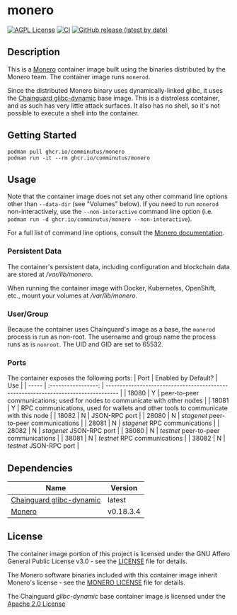 # monero
[![AGPL License](https://img.shields.io/badge/license-AGPL-blue.svg)](https://www.gnu.org/licenses/agpl-3.0.html)
[![CI](https://github.com/comminutus/monero/actions/workflows/ci.yaml/badge.svg)](https://github.com/comminutus/monero/actions/workflows/ci.yaml)
[![GitHub release (latest by date)](https://img.shields.io/github/v/release/comminutus/monero)](https://github.com/comminutus/monero/releases/latest)


## Description
This is a [Monero](https://www.getmonero.org/) container image built using the binaries distributed by the Monero team.  The container image runs `monerod`.

Since the distributed Monero binary uses dynamically-linked glibc, it uses the [Chainguard glibc-dynamic](https://images.chainguard.dev/directory/image/glibc-dynamic/versions) base image.  This is a distroless container, and as such has very little attack surfaces.  It also has no shell, so it's not possible to execute a shell into the container.

## Getting Started
```
podman pull ghcr.io/comminutus/monero
podman run -it --rm ghcr.io/comminutus/monero
```

## Usage
Note that the container image does not set any other command line options other than `--data-dir` (see "Volumes" below).  If you need to run `monerod` non-interactively, use the `--non-interactive` command line option (i.e. `podman run -d ghcr.io/comminutus/monero --non-interactive`).

For a full list of command line options, consult the [Monero documentation](https://www.getmonero.org/).

### Persistent Data
The container's persistent data, including configuration and blockchain data are stored at _/var/lib/monero_.

When running the container image with Docker, Kubernetes, OpenShift, etc., mount your volumes at
_/var/lib/monero_.

### User/Group
Because the container uses Chainguard's image as a base, the `monerod` process is run as non-root. The username and group name the process runs as is `nonroot`.  The UID and GID are set to 65532.

### Ports
The container exposes the following ports:
| Port  | Enabled by Default? | Use                                                                                |
| ----- | :-----------------: | ---------------------------------------------------------------------------------- |
| 18080 | Y                   | peer-to-peer communications; used for nodes to communicate with other nodes        |
| 18081 | Y                   | RPC communications, used for wallets and other tools to communicate with this node |
| 18082 | N                   | JSON-RPC port                                                                      |
| 28080 | N                   | _stagenet_ peer-to-peer communications                                             |
| 28081 | N                   | _stagenet_ RPC communications                                                      |
| 28082 | N                   | _stagenet_ JSON-RPC port                                                           |
| 38080 | N                   | _testnet_ peer-to-peer communications                                              |
| 38081 | N                   | _testnet_ RPC communications                                                       |
| 38082 | N                   | _testnet_ JSON-RPC port                                                            |

## Dependencies
| Name                                         | Version   |
| -------------------------------------------- | --------- |
| [Chainguard glibc-dynamic](https://images.chainguard.dev/directory/image/glibc-dynamic/versions) | latest |
| [Monero](https://www.getmonero.org/)         | v0.18.3.4 |

## License
The container image portion of this project is licensed under the GNU Affero General Public License v3.0 - see the
[LICENSE](LICENSE) file for details.

The Monero software binaries included with this container image inherit Monero's license - see the 
[MONERO LICENSE](MONERO_LICENSE) file for details.

The Chainguard _glibc-dynamic_ base container image is licensed under the [Apache 2.0 License](https://github.com/chainguard-images/images/blob/main/LICENSE)
